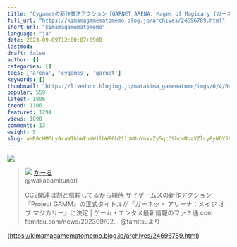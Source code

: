 ```yaml
---
title: "Cygamesの新作魔法アクション【GARNET ARENA: Mages of Magicary (ガーネット アリーナ：メイジ オブ マジカリー)】正式に発表 : まったりきままにゲームまとめも"
full_url: "https://kimamagamematomemo.blog.jp/archives/24696789.html"
short_url: "kimamagamematomemo"
language: "ja"
date: 2023-09-09T12:00:07+0900
lastmod: 
draft: false
author: []
categories: []
tags: ['arena', 'cygames', 'garnet']
keywords: []
thumbnail: "https://livedoor.blogimg.jp/matakima_gamematome/imgs/0/4/04e61b7c-s.jpg"
popular: 559
latest: 1806
trend: 1106
featured: 1294
views: 1890
comments: 13
weight: 5
slug: aHR0cHM6Ly9raW1hbWFnYW1lbWF0b21lbW8uYmxvZy5qcC9hcmNoaXZlcy8yNDY5Njc4OS5odG1s
---
```


![](https://livedoor.blogimg.jp/matakima_gamematome/imgs/0/4/04e61b7c-s.jpg)

<blockquote id='twibodyQCNA3e1kGN'> <p> <img src='https://livedoor.blogimg.jp/matakima_gamematome/imgs/8/d/8d48e2f1.jpg'> <a href='https://twitter.com/wakabamitunori/status/1698230060099178994' target='_blank'>かーる </a><br> @wakabamitunori </p> <p id='twitextQCNA3e1kGN'> CC2関連は割と信頼してるから期待 サイゲームスの新作アクション『Project GAMM』の正式タイトルが『ガーネット アリーナ：メイジ オブ マジカリー』に決定 | ゲーム・エンタメ最新情報のファミ通.com famitsu.com/news/202309/02… @famitsuより </p> <p> <a href='https://twitter.com/wakabamitunori/status/1698230060099178994' target='_blank'></a> </p> </blockquote> 

(https://kimamagamematomemo.blog.jp/archives/24696789.html)

